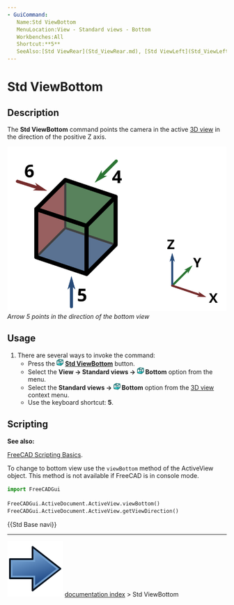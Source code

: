 ```yaml
---
- GuiCommand:
   Name:Std ViewBottom
   MenuLocation:View - Standard views - Bottom
   Workbenches:All
   Shortcut:**5**
   SeeAlso:[Std ViewRear](Std_ViewRear.md), [Std ViewLeft](Std_ViewLeft.md)
---
```


# Std ViewBottom

## Description

The **Std ViewBottom** command points the camera in the active [3D view](3D_view.md) in the direction of the positive Z axis.

 ![](images/FreeCAD_views_rear.svg )  
*Arrow 5 points in the direction of the bottom view*

## Usage

1.  There are several ways to invoke the command:
    -   Press the **<img src="images/Std_ViewBottom.svg" width=16px> [Std ViewBottom](Std_ViewBottom.md)** button.
    -   Select the **View → Standard views → <img src="images/Std_ViewBottom.svg" width=16px> Bottom** option from the menu.
    -   Select the **Standard views → <img src="images/Std_ViewBottom.svg" width=16px> Bottom** option from the [3D view](3D_view.md) context menu.
    -   Use the keyboard shortcut: **5**.

## Scripting


**See also:**

[FreeCAD Scripting Basics](FreeCAD_Scripting_Basics.md).

To change to bottom view use the `viewBottom` method of the ActiveView object. This method is not available if FreeCAD is in console mode.

 
```python
import FreeCADGui

FreeCADGui.ActiveDocument.ActiveView.viewBottom()
FreeCADGui.ActiveDocument.ActiveView.getViewDirection()
```




 {{Std Base navi}}



---
![](images/Button_right.svg) [documentation index](../README.md) > Std ViewBottom
